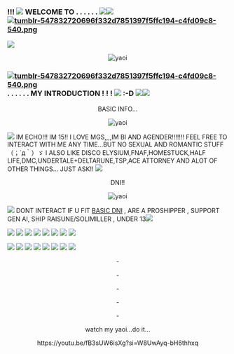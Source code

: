 ### !!! [![](https://i.postimg.cc/DzmJjfSg/tumblr-e62978682663e569d3e2c79d29645b3a-f4225c61-75.webp)](https://postimg.cc/945QzhtR) WELCOME TO . . . . . . [![](https://i.postimg.cc/v85q4pq4/tumblr-2d202f47b6a6a80697f349c3c4758b46-19ebb766-100-1.webp)](https://postimg.cc/Wtb6KfPV)[![](https://i.postimg.cc/QdKWtrmP/d1l6x8x-d62ab399-7668-4c95-92d2-25c71234166a.png)](https://postimg.cc/RW90syjQ) [![tumblr-547832720696f332d7851397f5ffc194-c4fd09c8-540.png](https://i.postimg.cc/dVCnygp0/tumblr-547832720696f332d7851397f5ffc194-c4fd09c8-540.png)](https://postimg.cc/LJHzdQHd)
[![](https://i.postimg.cc/vmkCbG4B/New-Project.png)](https://postimg.cc/QBgfqGkG)

<p align="center">
  <img src="https://github.com/user-attachments/assets/f24e7275-3e2a-4877-9f86-70b7aa246901" alt="yaoi"/>
</p>

### [![tumblr-547832720696f332d7851397f5ffc194-c4fd09c8-540.png](https://i.postimg.cc/dVCnygp0/tumblr-547832720696f332d7851397f5ffc194-c4fd09c8-540.png)](https://postimg.cc/LJHzdQHd) . . . . . . MY INTRODUCTION ! ! ! [![](https://i.postimg.cc/mrVjMg0y/tumblr-2fdb81114d8d6a6c9ee3351fb6f69db0-88690d2a-75.webp)](https://postimg.cc/VSrXPmsJ) :-D  [![](https://i.postimg.cc/W45gk4GN/d9jdci7-08a5aed3-fd63-4230-9aef-df42594e23ac-1.png)](https://postimg.cc/NyrKhBCS)[![](https://i.postimg.cc/Wz5315xX/d9uce98-fcc36457-619b-4789-b142-0481e0a75663.png)](https://postimg.cc/sGZyn4jh)

<p align="center">
BASIC INFO...
</p>
<p align="center">
  <img src="https://i.postimg.cc/qR2Z8YLM/tumblr-e402843597ad902008f51d85f8bd0764-727240cf-250.webp" alt="yaoi"/>
</p>

[![](https://i.postimg.cc/cLkHpMWy/tumblr-aa1cf9f9617fa949d98aa38d8bd1ca60-3413b377-1280.png)](https://postimg.cc/LJf2fPhN) IM ECHO!!! IM 15!! I LOVE MGS,,,,IM BI AND AGENDER!!!!!!! FEEL FREE TO INTERACT WITH ME ANY TIME...BUT NO SEXUAL AND ROMANTIC STUFF （；´д｀）ゞ I ALSO LIKE DISCO ELYSIUM,FNAF,HOMESTUCK,HALF LIFE,DMC,UNDERTALE+DELTARUNE,TSP,ACE ATTORNEY AND ALOT OF OTHER THINGS... JUST ASK!! [![](https://i.postimg.cc/rs08S7bf/tumblr-cffea3aa0bf52003ee9ffe38f9c89dd6-437d92f1-75.webp)](https://postimg.cc/xNQDQp9m)

<p align="center">
DNI!!
</p>
<p align="center">
  <img src="https://i.postimg.cc/qR2Z8YLM/tumblr-e402843597ad902008f51d85f8bd0764-727240cf-250.webp" alt="yaoi"/>
</p>

[![](https://i.postimg.cc/63JHtPJD/tumblr-bb9593a8a7eee19c4faa526389961342-442dea2e-75.webp)](https://postimg.cc/bGg0R3vT) DONT INTERACT IF U FIT [BASIC DNI](https://dni-criteria.carrd.co/) , ARE A PROSHIPPER , SUPPORT GEN AI, SHIP RAISUNE/SOLIMILLER , UNDER 13[![](https://i.postimg.cc/6qZPxGQf/tumblr-8f391bd38404d88c6c23cd00e61f9f8f-e60f1aca-1280.png)](https://postimg.cc/m1bjQkCP)

[![](https://i.postimg.cc/T2HshL3T/metal-gear-mgs.gif)](https://postimg.cc/QV1myM7z) [![](https://i.postimg.cc/pXVncCNB/ezgif-84d9b99f6ceddc.gif)](https://postimg.cc/23J6V4Sq) [![](https://i.postimg.cc/ry5wGrKN/ezgif-872a29d3571ac5.gif)](https://postimg.cc/rzFTMzGD) [![](https://i.postimg.cc/wMYbdv8D/e47.gif)](https://postimg.cc/XGxgfnvv) [![](https://i.postimg.cc/wM9cVsY4/I-love-shitty-instant-coffee.gif)](https://postimg.cc/LY0145Xj) [![](https://i.postimg.cc/7PBTcR3Z/66.gif)](https://postimg.cc/F1LRkDCM) [![](https://i.postimg.cc/pdzPQmZF/d1.gif)](https://postimg.cc/mcZxB2KL) [![](https://i.postimg.cc/bvwwPyHD/dablinkie.gif)](https://postimg.cc/k2LmFdHq)

![](https://github.com/user-attachments/assets/e75e2b72-15a5-4b5e-9ccd-071d59300ca2) ![](https://github.com/user-attachments/assets/e00a9482-96ea-471b-b902-e8ebcb500c02) ![](https://github.com/user-attachments/assets/8306a5af-0a82-459d-b1e4-771b2c6d06de) ![](https://github.com/user-attachments/assets/352ad36d-620c-466b-acd6-89ee149319b6) ![](https://github.com/user-attachments/assets/23a2a3cb-d390-4692-bbc6-a01a34a987cd) ![](https://github.com/user-attachments/assets/4acda7dd-2689-4e58-beb7-d783ae8eed10) ![](https://github.com/user-attachments/assets/d163cf88-b492-464f-82db-784caeeaa63b) ![](https://github.com/user-attachments/assets/0df8046f-4774-41c5-9c61-078d161b6dd3)








<p align="center">
- 
</p>

<p align="center">
- 
</p>

<p align="center">
- 
</p>

<p align="center">
- 
</p>

<p align="center">
- 
</p>


<p align="center">
watch my yaoi...do it...
</p>

<p align="center">
https://youtu.be/fB3sUW6isXg?si=W8UwAyq-bH6thhxq
</p>
